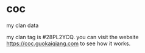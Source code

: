 # coc
my clan data

my clan tag is #28PL2YCQ.
you can visit the website https://coc.guokaiqiang.com to see how it works.
